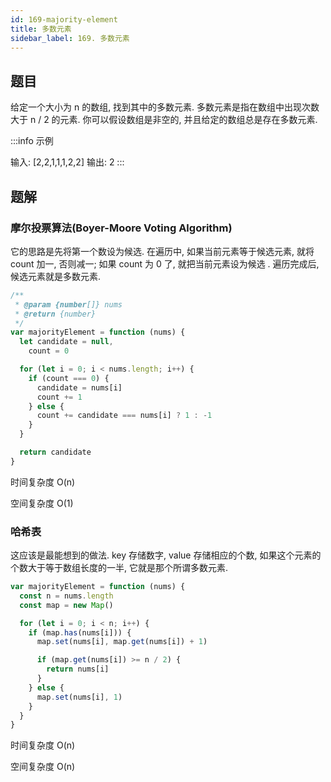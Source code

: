 ```yaml
---
id: 169-majority-element
title: 多数元素
sidebar_label: 169. 多数元素
---
```


## 题目

给定一个大小为 n 的数组, 找到其中的多数元素. 多数元素是指在数组中出现次数 大于 n / 2 的元素. 你可以假设数组是非空的, 并且给定的数组总是存在多数元素.

:::info 示例

输入: [2,2,1,1,1,2,2]
输出: 2
:::

## 题解

### 摩尔投票算法(Boyer-Moore Voting Algorithm)

它的思路是先将第一个数设为候选. 在遍历中, 如果当前元素等于候选元素, 就将 count 加一, 否则减一; 如果 count 为 0 了, 就把当前元素设为候选
. 遍历完成后, 候选元素就是多数元素.

```ts
/**
 * @param {number[]} nums
 * @return {number}
 */
var majorityElement = function (nums) {
  let candidate = null,
    count = 0

  for (let i = 0; i < nums.length; i++) {
    if (count === 0) {
      candidate = nums[i]
      count += 1
    } else {
      count += candidate === nums[i] ? 1 : -1
    }
  }

  return candidate
}
```

时间复杂度 O(n)

空间复杂度 O(1)

### 哈希表

这应该是最能想到的做法. key 存储数字, value 存储相应的个数, 如果这个元素的个数大于等于数组长度的一半, 它就是那个所谓多数元素.

```ts
var majorityElement = function (nums) {
  const n = nums.length
  const map = new Map()

  for (let i = 0; i < n; i++) {
    if (map.has(nums[i])) {
      map.set(nums[i], map.get(nums[i]) + 1)

      if (map.get(nums[i]) >= n / 2) {
        return nums[i]
      }
    } else {
      map.set(nums[i], 1)
    }
  }
}
```

时间复杂度 O(n)

空间复杂度 O(n)
